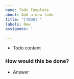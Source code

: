 ```yaml
---
name: Todo Template
about: Add a new todo
title: "[TODO] "
labels: New
assignees: ''

---
```


* Todo content

### How would this be done?

* Answer
